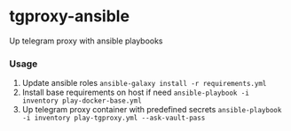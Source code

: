 # tgproxy-ansible
Up telegram proxy with ansible playbooks

### Usage
1) Update ansible roles
`ansible-galaxy install -r requirements.yml`
2) Install base requirements on host if need
`ansible-playbook -i inventory play-docker-base.yml`
3) Up telegram proxy container with predefined secrets
`ansible-playbook -i inventory play-tgproxy.yml --ask-vault-pass`
